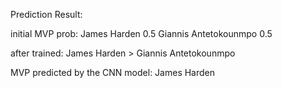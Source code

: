 Prediction Result:

initial MVP prob:
James Harden				0.5
Giannis Antetokounmpo		0.5

after trained:
James Harden > Giannis Antetokounmpo

MVP predicted by the CNN model:
James Harden